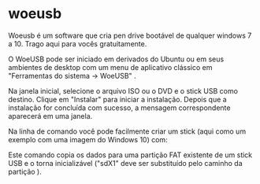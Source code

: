 # woeusb
Woeusb é um software que cria pen drive bootável de qualquer windows 7 a 10. Trago aqui para vocês gratuitamente.

O WoeUSB pode ser iniciado em derivados do Ubuntu ou em seus ambientes de desktop com um menu de aplicativo clássico em "Ferramentas do sistema → WoeUSB" .

Na janela inicial, selecione o arquivo ISO ou o DVD e o stick USB como destino. Clique em "Instalar" para iniciar a instalação. Depois que a instalação for concluída com sucesso, a mensagem correspondente aparecerá em uma janela.

Na linha de comando você pode facilmente criar um stick (aqui como um exemplo com uma imagem do Windows 10) com:

Este comando copia os dados para uma partição FAT existente de um stick USB e o torna inicializável ("sdX1" deve ser substituído pelo caminho da partição ).
